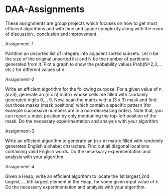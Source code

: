 # DAA-Assignments

These assignments are group projects which focuses on how to get most efficient algorithms and with time and space complexity along with the room of discussion , conclusion and improvement.

Assignment-1

Partition an unsorted list of integers into adjacent sorted subsets. Let n be the size of the original unsorted list and N be the number of partitions generated from it. Plot a graph to show the probability values Prob(N=2,3,... etc.) for different values of n

Assignment-2

Write an efficient algorithm for the following purpose. For a given value of n (n>3), generate an (n x n) matrix whose cells are filled with randomly generated digits 0,.., 9. Now, scan the matrix with a (3 x 3) mask and find out those masks (mask positions) which contain a specific pattern (for example successive numbers are in a non-decreasing order). Note that, you can report a mask position by only mentioning the top-left position of the mask. Do the necessary experimentation and analysis with your algorithm

Assignment-3

Write an efficient algorithm to generate an (n x n) matrix filled with randomly generated English alphabet characters. Find out all diagonal locations containing valid English words. Do the necessary experimentation and analysis with your algorithm

Assignment-4

Given a Heap, write an efficient algorithm to locate the 1st largest,2nd largest,..., kth largest element in the Heap, for some given input value of k. Do the necessary experimentation and analysis with your algorithm.







